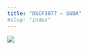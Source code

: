 ```yaml
---
title: "DSCF3077 – SUDA"
#slug: "index"
---
```


[![](/wp-content/2007/11/DSCF3077-300x225.jpg)](/wp-content/2007/11/DSCF3077.jpg)